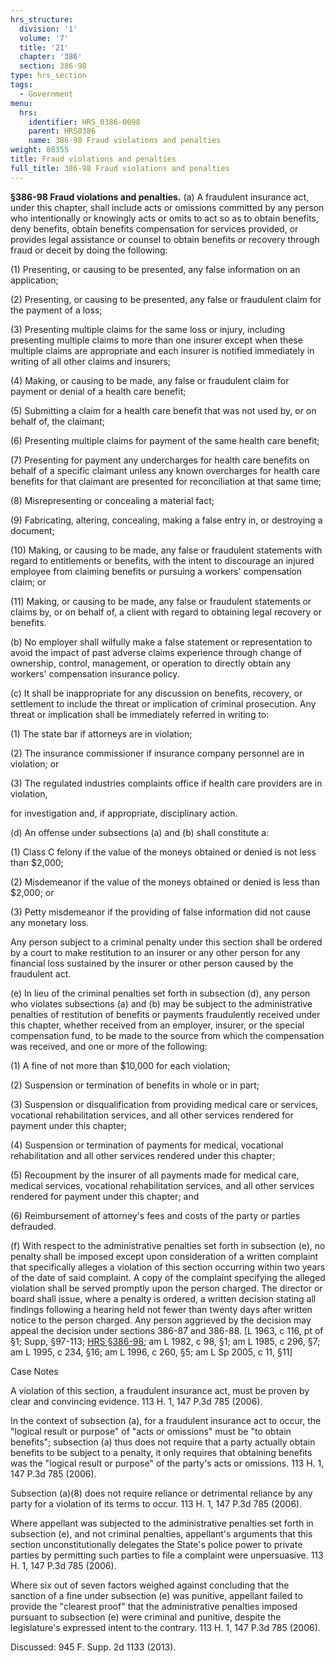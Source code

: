 ```yaml
---
hrs_structure:
  division: '1'
  volume: '7'
  title: '21'
  chapter: '386'
  section: 386-98
type: hrs_section
tags:
  - Government
menu:
  hrs:
    identifier: HRS_0386-0098
    parent: HRS0386
    name: 386-98 Fraud violations and penalties
weight: 80355
title: Fraud violations and penalties
full_title: 386-98 Fraud violations and penalties
---
```

**§386-98 Fraud violations and penalties.** (a) A fraudulent insurance act, under this chapter, shall include acts or omissions committed by any person who intentionally or knowingly acts or omits to act so as to obtain benefits, deny benefits, obtain benefits compensation for services provided, or provides legal assistance or counsel to obtain benefits or recovery through fraud or deceit by doing the following:

(1) Presenting, or causing to be presented, any false information on an application;

(2) Presenting, or causing to be presented, any false or fraudulent claim for the payment of a loss;

(3) Presenting multiple claims for the same loss or injury, including presenting multiple claims to more than one insurer except when these multiple claims are appropriate and each insurer is notified immediately in writing of all other claims and insurers;

(4) Making, or causing to be made, any false or fraudulent claim for payment or denial of a health care benefit;

(5) Submitting a claim for a health care benefit that was not used by, or on behalf of, the claimant;

(6) Presenting multiple claims for payment of the same health care benefit;

(7) Presenting for payment any undercharges for health care benefits on behalf of a specific claimant unless any known overcharges for health care benefits for that claimant are presented for reconciliation at that same time;

(8) Misrepresenting or concealing a material fact;

(9) Fabricating, altering, concealing, making a false entry in, or destroying a document;

(10) Making, or causing to be made, any false or fraudulent statements with regard to entitlements or benefits, with the intent to discourage an injured employee from claiming benefits or pursuing a workers' compensation claim; or

(11) Making, or causing to be made, any false or fraudulent statements or claims by, or on behalf of, a client with regard to obtaining legal recovery or benefits.

(b) No employer shall wilfully make a false statement or representation to avoid the impact of past adverse claims experience through change of ownership, control, management, or operation to directly obtain any workers' compensation insurance policy.

(c) It shall be inappropriate for any discussion on benefits, recovery, or settlement to include the threat or implication of criminal prosecution. Any threat or implication shall be immediately referred in writing to:

(1) The state bar if attorneys are in violation;

(2) The insurance commissioner if insurance company personnel are in violation; or

(3) The regulated industries complaints office if health care providers are in violation,

for investigation and, if appropriate, disciplinary action.

(d) An offense under subsections (a) and (b) shall constitute a:

(1) Class C felony if the value of the moneys obtained or denied is not less than $2,000;

(2) Misdemeanor if the value of the moneys obtained or denied is less than $2,000; or

(3) Petty misdemeanor if the providing of false information did not cause any monetary loss.

Any person subject to a criminal penalty under this section shall be ordered by a court to make restitution to an insurer or any other person for any financial loss sustained by the insurer or other person caused by the fraudulent act.

(e) In lieu of the criminal penalties set forth in subsection (d), any person who violates subsections (a) and (b) may be subject to the administrative penalties of restitution of benefits or payments fraudulently received under this chapter, whether received from an employer, insurer, or the special compensation fund, to be made to the source from which the compensation was received, and one or more of the following:

(1) A fine of not more than $10,000 for each violation;

(2) Suspension or termination of benefits in whole or in part;

(3) Suspension or disqualification from providing medical care or services, vocational rehabilitation services, and all other services rendered for payment under this chapter;

(4) Suspension or termination of payments for medical, vocational rehabilitation and all other services rendered under this chapter;

(5) Recoupment by the insurer of all payments made for medical care, medical services, vocational rehabilitation services, and all other services rendered for payment under this chapter; and

(6) Reimbursement of attorney's fees and costs of the party or parties defrauded.

(f) With respect to the administrative penalties set forth in subsection (e), no penalty shall be imposed except upon consideration of a written complaint that specifically alleges a violation of this section occurring within two years of the date of said complaint. A copy of the complaint specifying the alleged violation shall be served promptly upon the person charged. The director or board shall issue, where a penalty is ordered, a written decision stating all findings following a hearing held not fewer than twenty days after written notice to the person charged. Any person aggrieved by the decision may appeal the decision under sections 386-87 and 386-88\. [L 1963, c 116, pt of §1; Supp, §97-113; [HRS §386-98](/title-21/chapter-386/section-386-98/); am L 1982, c 98, §1; am L 1985, c 296, §7; am L 1995, c 234, §16; am L 1996, c 260, §5; am L Sp 2005, c 11, §11]

Case Notes

A violation of this section, a fraudulent insurance act, must be proven by clear and convincing evidence. 113 H. 1, 147 P.3d 785 (2006).

In the context of subsection (a), for a fraudulent insurance act to occur, the "logical result or purpose" of "acts or omissions" must be "to obtain benefits"; subsection (a) thus does not require that a party actually obtain benefits to be subject to a penalty, it only requires that obtaining benefits was the "logical result or purpose" of the party's acts or omissions. 113 H. 1, 147 P.3d 785 (2006).

Subsection (a)(8) does not require reliance or detrimental reliance by any party for a violation of its terms to occur. 113 H. 1, 147 P.3d 785 (2006).

Where appellant was subjected to the administrative penalties set forth in subsection (e), and not criminal penalties, appellant's arguments that this section unconstitutionally delegates the State's police power to private parties by permitting such parties to file a complaint were unpersuasive. 113 H. 1, 147 P.3d 785 (2006).

Where six out of seven factors weighed against concluding that the sanction of a fine under subsection (e) was punitive, appellant failed to provide the "clearest proof" that the administrative penalties imposed pursuant to subsection (e) were criminal and punitive, despite the legislature's expressed intent to the contrary. 113 H. 1, 147 P.3d 785 (2006).

Discussed: 945 F. Supp. 2d 1133 (2013).